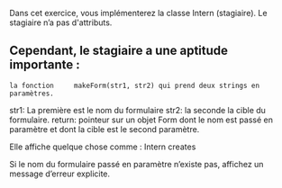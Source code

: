 Dans cet exercice, vous implémenterez la classe Intern (stagiaire).
Le stagiaire n’a pas d'attributs.

Cependant, le stagiaire a une aptitude importante :
--------------------------------------------------------------------------------
	la fonction 	makeForm(str1, str2) qui prend deux strings en paramètres.
str1: La première est le nom du formulaire
str2: la seconde la cible du formulaire.
return: pointeur sur un objet Form dont le nom est passé en paramètre et dont la cible est le second paramètre.

Elle affiche quelque chose comme :
Intern creates <form>

Si le nom du formulaire passé en paramètre n’existe pas, affichez un message d’erreur explicite.